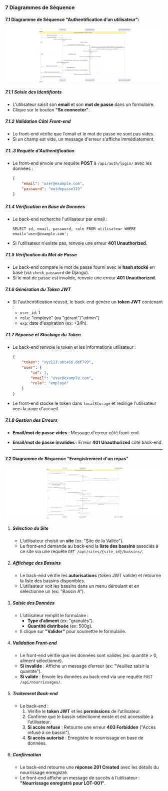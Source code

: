 ### 	7 **Diagrammes de Séquence**



#### 		7.1 **Diagramme de Séquence "Authentification d’un utilisateur":**

![Diagramme de séquence atuhentification](../images/seq_diag_auth.png)

##### 	7.1.1 **Saisie des Identifiants**

- L'utilisateur saisit son **email** et son **mot de passe** dans un formulaire.
- Clique sur le bouton **"Se connecter"**.

##### 	7.1.2 **Validation Côté Front-end**

- Le front-end vérifie que l'email et le mot de passe ne sont pas vides.
- Si un champ est vide, un message d'erreur s'affiche immédiatement.

##### 	7.1..3 **Requête d'Authentification**

- Le front-end envoie une requête **POST** à `/api/auth/login/` avec les données :

  ```json
  {
      "email": "user@example.com",
      "password": "motdepasse123"
  }
  ```

#####

##### 	7.1.4 **Vérification en Base de Données**

- Le back-end recherche l'utilisateur par email :

  ```postgresql
  SELECT id, email, password, role FROM utilisateur WHERE email='user@example.com';
  ```

- Si l'utilisateur n'existe pas, renvoie une erreur **401 Unauthorized**.



##### 	7.1.5 **Vérification du Mot de Passe**

- Le back-end compare le mot de passe fourni avec le **hash stocké** en base (via `check_password` de Django).
- Si le mot de passe est invalide, renvoie une erreur **401 Unauthorized**.

##### 	7.1.6 **Génération du Token JWT**

- Si l'authentification réussit, le back-end génère un **token JWT** contenant :
  - `user_id`: 1
  - `role`: "employé" (ou "gérant"/"admin")
  - `exp`: date d'expiration (ex: +24h).

##### 	7.1.7 **Réponse et Stockage du Token**

- Le back-end renvoie le token et les informations utilisateur :

  ```json
  {
      "token": "xyz123.abc456.def789",
      "user": {
          "id": 1,
          "email": "user@example.com",
          "role": "employé"
      }
  }
  ```

- Le front-end stocke le token dans `localStorage` et redirige l'utilisateur vers la page d'accueil.

##### 	7.1.8 **Gestion des Erreurs**

- **Email/mot de passe vides** : Message d'erreur côté front-end.

- **Email/mot de passe invalides** : Erreur **401 Unauthorized** côté back-end.

  ---



#### 7.2 **Diagramme de Séquence "Enregistrement d'un repas"**

![diagramme de séquence enregistrer un repas](../images/seq_diag_enregistrer_repas.png)

1. ##### **Sélection du Site**

   - L’utilisateur choisit un **site** (ex: "Site de la Vallée").
   - Le front-end demande au back-end la **liste des bassins** associés à ce site via une requête `GET /api/sites/{site_id}/bassins/`.

2. ##### **Affichage des Bassins**

   - Le back-end vérifie les **autorisations** (token JWT valide) et retourne la liste des bassins disponibles.
   - L’utilisateur voit les bassins dans un menu déroulant et en sélectionne un (ex: "Bassin A").

3. ##### **Saisie des Données**

   - L’utilisateur remplit le formulaire :
     - **Type d’aliment** (ex: "granulés").
     - **Quantité distribuée** (ex: 500g).
   - Il clique sur **"Valider"** pour soumettre le formulaire.

4. ##### **Validation Front-end**

   - Le front-end vérifie que les données sont valides (ex: quantité > 0, aliment sélectionné).
   - **Si invalide** : Affiche un message d’erreur (ex: "Veuillez saisir la quantité").
   - **Si valide** : Envoie les données au back-end via une requête `POST /api/nourrissages/`.

5. ##### **Traitement Back-end**

   - Le back-end :
     1. Vérifie le **token JWT** et les **permissions** de l’utilisateur.
     2. Confirme que le bassin sélectionné existe et est accessible à l’utilisateur.
     3. **Si accès refusé** : Retourne une erreur **403 Forbidden** ("Accès refusé à ce bassin").
     4. **Si accès autorisé** : Enregistre le nourrissage en base de données.

6. ##### **Confirmation**

   - Le back-end retourne une **réponse 201 Created** avec les détails du nourrissage enregistré.
   - Le front-end affiche un message de succès à l’utilisateur : **"Nourrissage enregistré pour LOT-001"**.

